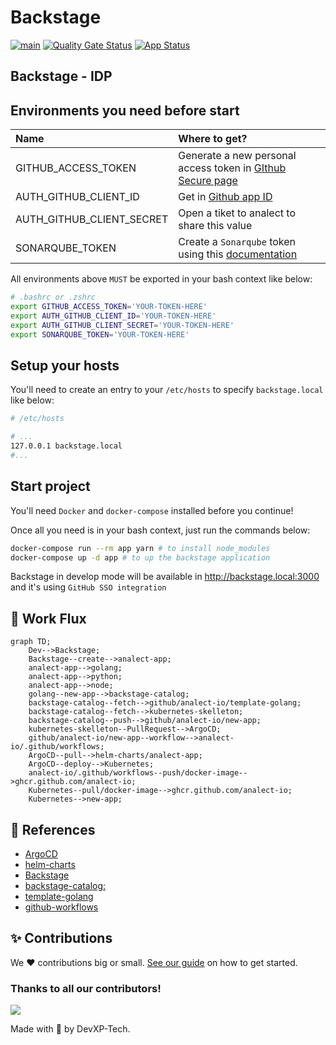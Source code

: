 # Backstage

[![main](https://github.com/analect-io/backstage/actions/workflows/main.yml/badge.svg)](https://github.com/analect-io/backstage/actions/workflows/main.yml)
[![Quality Gate Status](https://sonar.analect.com/api/project_badges/measure?project=backstage&metric=alert_status&token=6b826098cc984faf7c32b5f980fc84ac0e3b2880)](https://sonar.analect.com/dashboard?id=backstage)
[![App Status](https://argocd.analect.com/api/badge?name=prd-backstage&revision=true)](https://argocd.analect.com/applications/prd-backstage)

## Backstage - IDP

## Environments you need before start

| Name                      | Where to get?                                                                                                   |
| :------------------------ | :-------------------------------------------------------------------------------------------------------------- |
| GITHUB_ACCESS_TOKEN       | Generate a new personal access token in [GIthub Secure page](https://github.com/settings/tokens)                |
| AUTH_GITHUB_CLIENT_ID     | Get in [Github app ID](https://github.com/organizations/analect-io/settings/applications/1927877)             |
| AUTH_GITHUB_CLIENT_SECRET | Open a tiket to analect to share this value                                                                       |
| SONARQUBE_TOKEN           | Create a `Sonarqube` token using this [documentation](https://docs.sonarqube.org/latest/user-guide/user-token/) |

All environments above `MUST` be exported in your bash context like below:

```sh
# .bashrc or .zshrc
export GITHUB_ACCESS_TOKEN='YOUR-TOKEN-HERE'
export AUTH_GITHUB_CLIENT_ID='YOUR-TOKEN-HERE'
export AUTH_GITHUB_CLIENT_SECRET='YOUR-TOKEN-HERE'
export SONARQUBE_TOKEN='YOUR-TOKEN-HERE'
```

## Setup your hosts

You'll need to create an entry to your `/etc/hosts` to specify `backstage.local` like below:

```sh
# /etc/hosts

# ...
127.0.0.1 backstage.local
#...

```

## Start project

You'll need `Docker` and `docker-compose` installed before you continue!

Once all you need is in your bash context, just run the commands below:

```sh
docker-compose run --rm app yarn # to install node_modules
docker-compose up -d app # to up the backstage application
```

Backstage in develop mode will be available in <http://backstage.local:3000> and it's using `GitHub SSO integration`


## 🚦 Work Flux

```mermaid
graph TD;
    Dev-->Backstage;
    Backstage--create-->analect-app;
    analect-app-->golang;
    analect-app-->python;
    analect-app-->node;
    golang--new-app-->backstage-catalog;
    backstage-catalog--fetch-->github/analect-io/template-golang;
    backstage-catalog--fetch-->kubernetes-skelleton;
    backstage-catalog--push-->github/analect-io/new-app;
    kubernetes-skelleton--PullRequest-->ArgoCD;
    github/analect-io/new-app--workflow-->analect-io/.github/workflows;
    ArgoCD--pull-->helm-charts/analect-app;
    ArgoCD--deploy-->Kubernetes;
    analect-io/.github/workflows--push/docker-image-->ghcr.github.com/analect-io;
    Kubernetes--pull/docker-image-->ghcr.github.com/analect-io;
    Kubernetes-->new-app;
```

## 🧩 References 

- [ArgoCD](https://github.com/analect-io/gitops)
- [helm-charts](https://github.com/analect-io/helm-charts)
- [Backstage](https://github.com/analect-io/backstage)
- [backstage-catalog:](https://github.com/analect-io/backstage-catalog)
- [template-golang](https://github.com/analect-io/template-golang)
- [github-workflows](https://github.com/analect-io/.github)


## ✨ Contributions

We ❤️ contributions big or small. [See our guide](contributing.md) on how to get started.

### Thanks to all our contributors!

<a href="https://github.com/analect-io/backstage/graphs/contributors">
  <img src="https://contrib.rocks/image?repo=analect-io/backstage" />
</a>

Made with 💜 by DevXP-Tech.

